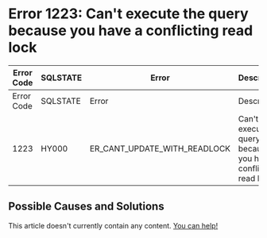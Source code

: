 
# Error 1223: Can't execute the query because you have a conflicting read lock


| Error Code | SQLSTATE | Error | Description |
| --- | --- | --- | --- |
| Error Code | SQLSTATE | Error | Description |
| 1223 | HY000 | ER_CANT_UPDATE_WITH_READLOCK | Can't execute the query because you have a conflicting read lock |




## Possible Causes and Solutions


This article doesn't currently contain any content. [You can help!](/en/writing-and-editing-knowledge-base-articles/)

